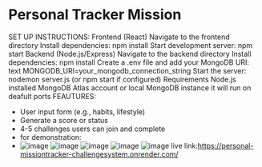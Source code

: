 ﻿# Personal Tracker Mission
SET UP INSTRUCTIONS:
Frontend (React)
Navigate to the frontend directory
Install dependencies: npm install
Start development server: npm start
Backend (Node.js/Express)
Navigate to the backend directory
Install dependencies: npm install
Create a .env file and add your MongoDB URI:
text
MONGODB_URI=your_mongodb_connection_string
Start the server: nodemon server.js (or npm start if configured)
Requirements
Node.js installed
MongoDB Atlas account or local MongoDB instance
it will run on deafult ports
FEAUTURES:
* User input form (e.g., habits, lifestyle)
* Generate a score or status
* 4-5 challenges users can join and complete
* for demonstration:
* ![image](https://github.com/user-attachments/assets/9f4fd193-b35d-4f53-9275-3d655a0704e9)
![image](https://github.com/user-attachments/assets/590504fd-ccdf-4b3d-a260-a0b620781b9d)
![image](https://github.com/user-attachments/assets/e20f9376-841a-4bbe-addd-709836630552)
![image](https://github.com/user-attachments/assets/86246fac-d600-432b-9563-43b8a30a200c)
![image](https://github.com/user-attachments/assets/2017ca1e-371a-42ce-823d-6cdb078df546)
live link:https://personal-missiontracker-challengesystem.onrender.com/
